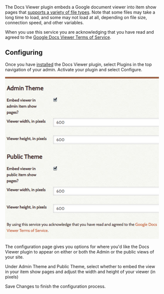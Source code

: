 The Docs Viewer plugin embeds a Google document viewer into item show pages that [supports a variety of file types](http://docs.google.com/support/bin/answer.py?hl=en&answer=1189935).
Note that some files may take a long time to load, and some may not load at all, depending on file size, connection speed, and other variables.

When you use this service you are acknowledging that you have read and agreed to the [Google Docs Viewer Terms of Service](http://docs.google.com/viewer/TOS?hl=en).

Configuring
---------------------------------------------------------------
Once you have [installed](../Admin/Adding_and_Managing_Plugins.md) the Docs Viewer plugin, select Plugins in the top navigation of your admin. Activate your plugin and select Configure.

![DocsViewer configuration options](../doc_files/plugin_images/Docvoptions.png)

The configuration page gives you options for where you'd like the Docs Viewer plugin to appear on either or both the Admin or the public views of your site.

Under Admin Theme and Public Theme, select whether to embed the view in your item show pages and adjust the width and height of your viewer (in pixels)

Save Changes to finish the configuration process.

